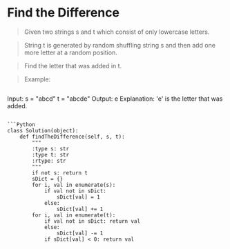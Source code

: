 # Find the Difference

> Given two strings s and t which consist of only lowercase letters.

> String t is generated by random shuffling string s and then add one more letter at a random position.

> Find the letter that was added in t.

> Example:

> ```
Input:
s = "abcd"
t = "abcde"
Output:
e
Explanation:
'e' is the letter that was added.
```

```Python
class Solution(object):
    def findTheDifference(self, s, t):
        """
        :type s: str
        :type t: str
        :rtype: str
        """
        if not s: return t
        sDict = {}
        for i, val in enumerate(s):
            if val not in sDict:
                sDict[val] = 1
            else:
                sDict[val] += 1
        for i, val in enumerate(t):
            if val not in sDict: return val
            else:
                sDict[val] -= 1
            if sDict[val] < 0: return val
```

